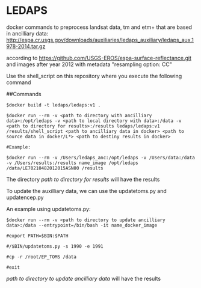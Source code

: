 # LEDAPS
docker commands to preprocess landsat data, tm and etm+ that are based in ancilliary data: http://espa.cr.usgs.gov/downloads/auxiliaries/ledaps_auxiliary/ledaps_aux.1978-2014.tar.gz 

according to https://github.com/USGS-EROS/espa-surface-reflectance.git and images after year 2012 with metadata "resampling option: CC" 

Use the shell_script on this repository where you execute the following command

##Commands
```
$docker build -t ledaps/ledaps:v1 .

$docker run --rm -v <path to directory with ancilliary data>:/opt/ledaps -v <path to local directory with data>:/data -v <path to directory for results>:/results ledaps/ledaps:v1 /results/shell_script <path to ancilliary data in docker> <path to source data in docker/L*> <path to destiny results in docker>

#Example:

$docker run --rm -v /Users/ledaps_anc:/opt/ledaps -v /Users/data:/data -v /Users/results:/results name_image /opt/ledaps /data/LE70210482012015ASN00 /results
```

The directory *path to directory for results* will have the results

To update the auxilliary data, we can use the updatetoms.py and updatencep.py

An example using updatetoms.py:

```
$docker run --rm -v <path to directory to update ancilliary data>:/data --entrypoint=/bin/bash -it name_docker_image

#export PATH=$BIN:$PATH

#/$BIN/updatetoms.py -s 1990 -e 1991

#cp -r /root/EP_TOMS /data

#exit

```
*path to directory to update ancilliary data* will have the results


